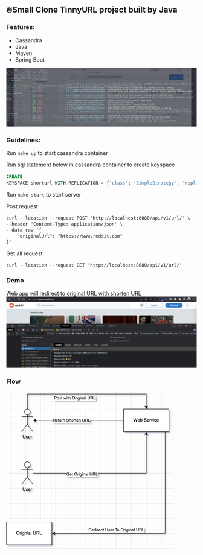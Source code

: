 ## 🔥Small Clone TinnyURL project built by Java

### Features:

- Cassandra
- Java
- Maven
- Spring Boot

![Demo](./images/demo.png)
### Guidelines:

Run `make up` to start cassandra container

Run sql statement below in cassandra container to create keyspace
```sql
CREATE
KEYSPACE shorturl WITH REPLICATION = {'class': 'SimpleStrategy', 'replication_factor': 1};
```

Run `make start` to start server

Post request
```
curl --location --request POST 'http://localhost:8080/api/v1/url/' \
--header 'Content-Type: application/json' \
--data-raw '{
    "originalUrl": "https://www.reddit.com"
}'
```

Get all request
```
curl --location --request GET 'http://localhost:8080/api/v1/url/'
```

### Demo
Web app will redirect to original URL with shorten URL
![Demo](./images/demo-1.png)

### Flow
![Flow](./images/diagram.jpg)
